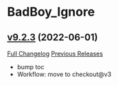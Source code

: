 # BadBoy_Ignore

## [v9.2.3](https://github.com/funkydude/BadBoy_Ignore/tree/v9.2.3) (2022-06-01)
[Full Changelog](https://github.com/funkydude/BadBoy_Ignore/compare/v9.2.2...v9.2.3) [Previous Releases](https://github.com/funkydude/BadBoy_Ignore/releases)

- bump toc  
- Workflow: move to checkout@v3  
